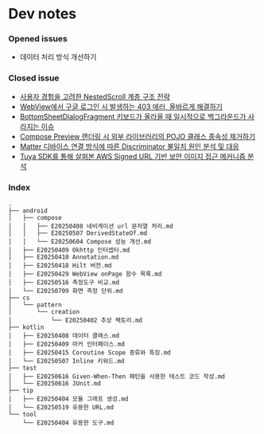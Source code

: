 # Dev notes    
### Opened issues
- 데이터 처리 방식 개선하기

### Closed issue
- [사용자 경험을 고려한 NestedScroll 계층 구조 전략](https://github.com/pachuho/dev-notes/issues/7)
- [WebView에서 구글 로그인 시 발생하는 403 에러, 올바르게 해결하기](https://github.com/pachuho/dev-notes/issues/6)
- [BottomSheetDialogFragment 키보드가 올라올 때 일시적으로 백그라운드가 사라지는 이슈](https://github.com/pachuho/dev-notes/issues/4)
- [Compose Preview 랜더링 시 외부 라이브러리의 POJO 클래스 종속성 제거하기](https://github.com/pachuho/dev-notes/issues/3)
- [Matter 디바이스 연결 방식에 따른 Discriminator 불일치 원인 분석 및 대응](https://github.com/pachuho/dev-notes/issues/2)
- [Tuya SDK를 통해 살펴본 AWS Signed URL 기반 보안 이미지 접근 메커니즘 분석](https://github.com/pachuho/dev-notes/issues/1)
### Index
    .
    ├── android
    │   ├── compose
    │   │   ├── E20250408 네비게이션 url 문자열 처리.md
    │   │   ├── E20250507 DerivedStateOf.md
    │   │   └── E20250604 Compose 성능 개선.md
    │   ├── E20250409 Okhttp 인터셉터.md
    │   ├── E20250410 Annotation.md
    │   ├── E20250418 Hilt 버전.md
    │   ├── E20250429 WebView onPage 함수 목록.md
    │   ├── E20250516 측정도구 비교.md
    │   └── E20250709 화면 측정 단위.md
    ├── cs
    │   └── pattern
    │       └── creation
    │           └── E20250402 추상 팩토리.md
    ├── kotlin
    │   ├── E20250408 데이터 클래스.md
    │   ├── E20250409 마커 인터페이스.md
    │   ├── E20250415 Coroutine Scope 종류와 특징.md
    │   └── E20250507 Inline 키워드.md
    ├── test
    │   ├── E20250616 Given-When-Then 패턴을 사용한 테스트 코드 작성.md
    │   └── E20250616 JUnit.md
    ├── tip
    │   ├── E20250404 모듈 그래프 생성.md
    │   └── E20250519 유용한 URL.md
    └── tool
        └── E20250404 유용한 도구.md
